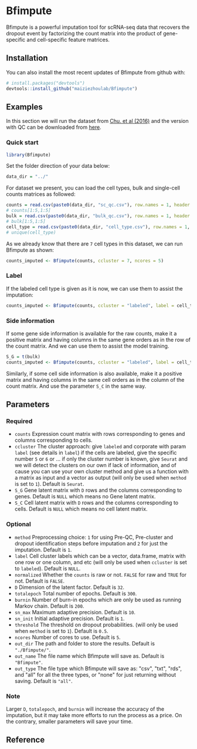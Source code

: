 # Bfimpute
Bfimpute is a powerful imputation tool for scRNA-seq data that
recovers the dropout event by factorizing the count matrix into the product
of gene-specific and cell-specific feature matrices.

## Installation
You can also install the most recent updates of Bfimpute from github with:
```R
# install.packages("devtools")
devtools::install_github("maiziezhoulab/Bfimpute")
```

## Examples
In this section we will run the dataset from [Chu. et al (2016)](https://link.springer.com/article/10.1186/s13059-016-1033-x)
and the version with QC can be downloaded from
[here](https://drive.google.com/drive/folders/1C2rjTDy3Lvi4DE988FvGSOOCODVUyDI-?usp=sharing).

### Quick start
```R
library(Bfimpute)
```
Set the folder direction of your data below:
```R
data_dir = "../"
```
For dataset we present, you can load the cell types, bulk and single-cell counts
matrices as followed:
```R
counts = read.csv(paste0(data_dir, "sc_qc.csv"), row.names = 1, header = T)
# counts[1:5,1:5]
bulk = read.csv(paste0(data_dir, "bulk_qc.csv"), row.names = 1, header = T)
# bulk[1:5,1:5]
cell_type = read.csv(paste0(data_dir, "cell_type.csv"), row.names = 1, header = T)
# unique(cell_type)
```
As we already know that there are `7` cell types in this dataset, we can run
Bfimpute as shown:
```R
counts_imputed <- Bfimpute(counts, ccluster = 7, ncores = 5)
```

### Label
If the labeled cell type is given as it is now, we can use them to
assist the imputation:
```R
counts_imputed <- Bfimpute(counts, ccluster = "labeled", label = cell_type, ncores = 5)
```

### Side information
If some gene side information is available for the raw counts, make it a
positive matrix and having columns in the same gene orders as in the row of the
count matrix. And we can use them to assist the model training.
```R
S_G = t(bulk)
counts_imputed <- Bfimpute(counts, ccluster = "labeled", label = cell_type, S_G = S_G, ncores = 5)
```
Similarly, if some cell side information is also available, make it a positive
matrix and having columns in the same cell orders as in the column of the count
matrix. And use the parameter `S_C` in the same way.

## Parameters
### Required
- `counts` Expression count matrix with rows corresponding to genes and
columns corresponding to cells.
- `ccluster` The cluster approach: give `labeled` and corporate with
param `label` (see details in `label`) if the cells are
labeled, give the specific number `5` or `6` or ... if only the
cluster number is known, give `Seurat` and we will detect the clusters
on our own if lack of information, and of cause you can use your own cluster
method and give us a function with a matrix as input and a vector as output
(will only be used when `method` is set to `1`). Default is
`Seurat`.
- `S_G` Gene latent matrix with `D` rows and the columns
corresponding to genes. Default is `NULL` which means no Gene latent
matrix.
- `S_C` Cell latent matrix with `D` rows and the columns
corresponding to cells. Default is `NULL` which means no cell latent
matrix.

### Optional
- `method` Preprocessing choice: `1` for using Pre-QC, Pre-cluster
and dropout identification steps before imputation and `2` for just the
imputation. Default is `1`.
- `label` Cell cluster labels which can be a vector, data.frame, matrix
with one row or one column, and etc (will only be used when `ccluster`
is set to `labeled`). Default is `NULL`.
- `normalized` Whether the `counts` is raw or not. `FALSE` for
raw and `TRUE` for not. Default is `FALSE`.
- `D` Dimension of the latent factor. Default is `32`.
- `totalepoch` Total number of epochs. Default is `300`.
- `burnin` Number of burn-in epochs which are only be used as running
Markov chain. Default is `200`.
- `sn_max` Maximum adaptive precision. Default is `10`.
- `sn_init` Initial adaptive precision. Default is `1`.
- `threshold` The threshold on dropout probabilities. (will only be used
when `method` is set to `1`). Default is `0.5`.
- `ncores` Number of cores to use. Default is `5`.
- `out_dir` The path and folder to store the results. Default is
`"./Bfimpute/"`.
- `out_name` The file name which Bfimpute will save as. Default is
`"Bfimpute"`.
- `out_type` The file type which Bfimpute will save as: "csv", "txt",
"rds", and "all" for all the three types, or "none" for just returning
without saving. Default is `"all"`.

### Note
Larger `D`, `totalepoch`, and `burnin` will increase the accuracy of the
imputation, but it may take more efforts to run the process as a price.
On the contrary, smaller parameters will save your time.

## Reference


